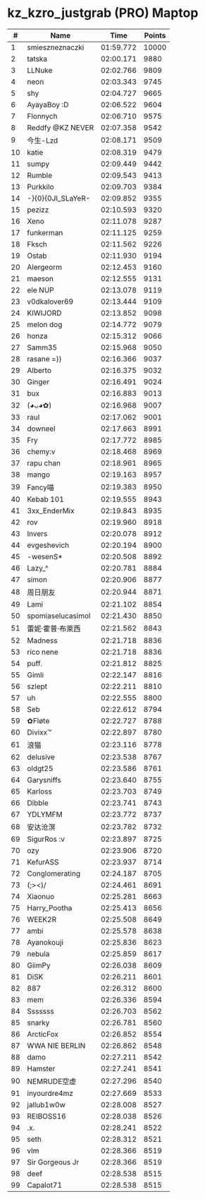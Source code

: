 # kz_kzro_justgrab (PRO) Maptop

|  # | Name | Time | Points |
|-------------- | -------------- | -------------- | -------------- | 
| 1 | smieszneznaczki | 01:59.772 | 10000 | 
| 2 | tatska | 02:00.171 | 9880 | 
| 3 | LLNuke | 02:02.766 | 9809 | 
| 4 | neon | 02:03.343 | 9745 | 
| 5 | shy | 02:04.727 | 9665 | 
| 6 | AyayaBoy :D | 02:06.522 | 9604 | 
| 7 | Flonnych | 02:06.710 | 9575 | 
| 8 | Reddfy @KZ NEVER | 02:07.358 | 9542 | 
| 9 | 今生-Lzd | 02:08.171 | 9509 | 
| 10 | katie | 02:08.319 | 9479 | 
| 11 | sumpy | 02:09.449 | 9442 | 
| 12 | Rumble | 02:09.543 | 9413 | 
| 13 | Purkkilo | 02:09.703 | 9384 | 
| 14 | -}{0}{0JI_SLaYeR- | 02:09.852 | 9355 | 
| 15 | pezizz | 02:10.593 | 9320 | 
| 16 | Xeno | 02:11.078 | 9287 | 
| 17 | funkerman | 02:11.125 | 9259 | 
| 18 | Fksch | 02:11.562 | 9226 | 
| 19 | Ostab | 02:11.930 | 9194 | 
| 20 | Alergeorm | 02:12.453 | 9160 | 
| 21 | maeson | 02:12.555 | 9131 | 
| 22 | ele NUP | 02:13.078 | 9119 | 
| 23 | v0dkalover69 | 02:13.444 | 9109 | 
| 24 | KIWIJORD | 02:13.852 | 9098 | 
| 25 | melon dog | 02:14.772 | 9079 | 
| 26 | honza | 02:15.312 | 9066 | 
| 27 | Samm35 | 02:15.968 | 9050 | 
| 28 | rasane =)) | 02:16.366 | 9037 | 
| 29 | Alberto | 02:16.375 | 9032 | 
| 30 | Ginger | 02:16.491 | 9024 | 
| 31 | bux | 02:16.883 | 9013 | 
| 32 | (◕ᴗ◕✿) | 02:16.968 | 9007 | 
| 33 | raul | 02:17.062 | 9001 | 
| 34 | downeel | 02:17.663 | 8991 | 
| 35 | Fry | 02:17.772 | 8985 | 
| 36 | chemy:v | 02:18.468 | 8969 | 
| 37 | rapu chan | 02:18.961 | 8965 | 
| 38 | mango | 02:19.163 | 8957 | 
| 39 | Fancy喵 | 02:19.383 | 8950 | 
| 40 | Kebab 101 | 02:19.555 | 8943 | 
| 41 | 3xx_EnderMix | 02:19.843 | 8935 | 
| 42 | rov | 02:19.960 | 8918 | 
| 43 | Invers | 02:20.078 | 8912 | 
| 44 | evgeshevich | 02:20.194 | 8900 | 
| 45 | -wesenS* | 02:20.508 | 8892 | 
| 46 | Lazy_^ | 02:20.781 | 8884 | 
| 47 | simon | 02:20.906 | 8877 | 
| 48 | 周日朋友 | 02:20.944 | 8871 | 
| 49 | Lami | 02:21.102 | 8854 | 
| 50 | spomiaselucasimol | 02:21.430 | 8850 | 
| 51 | 蕾妮·霍普·布萊西 | 02:21.562 | 8843 | 
| 52 | Madness | 02:21.718 | 8836 | 
| 53 | rico nene | 02:21.718 | 8836 | 
| 54 | puff. | 02:21.812 | 8825 | 
| 55 | Gimli | 02:22.147 | 8816 | 
| 56 | szlept | 02:22.211 | 8810 | 
| 57 | uh | 02:22.555 | 8800 | 
| 58 | Seb | 02:22.612 | 8794 | 
| 59 | ✿Fløte | 02:22.727 | 8788 | 
| 60 | Divixx™ | 02:22.897 | 8780 | 
| 61 | 浪猫 | 02:23.116 | 8778 | 
| 62 | delusive | 02:23.538 | 8767 | 
| 63 | oldgt25 | 02:23.586 | 8761 | 
| 64 | Garysniffs | 02:23.640 | 8755 | 
| 65 | Karloss | 02:23.703 | 8749 | 
| 66 | Dibble | 02:23.741 | 8743 | 
| 67 | YDLYMFM | 02:23.772 | 8737 | 
| 68 | 安达沧溟 | 02:23.782 | 8732 | 
| 69 | SigurRos :v | 02:23.897 | 8725 | 
| 70 | ozy | 02:23.906 | 8720 | 
| 71 | KefurASS | 02:23.937 | 8714 | 
| 72 | Conglomerating | 02:24.187 | 8705 | 
| 73 | (;><)/ | 02:24.461 | 8691 | 
| 74 | Xiaonuo | 02:25.281 | 8663 | 
| 75 | Harry_Pootha | 02:25.413 | 8656 | 
| 76 | WEEK2R | 02:25.508 | 8649 | 
| 77 | ambi | 02:25.578 | 8638 | 
| 78 | Ayanokouji | 02:25.836 | 8623 | 
| 79 | nebula | 02:25.859 | 8617 | 
| 80 | GiimPy | 02:26.038 | 8609 | 
| 81 | DiSK | 02:26.211 | 8601 | 
| 82 | 887 | 02:26.312 | 8600 | 
| 83 | mem | 02:26.336 | 8594 | 
| 84 | Sssssss | 02:26.703 | 8562 | 
| 85 | snarky | 02:26.781 | 8560 | 
| 86 | ArcticFox | 02:26.852 | 8554 | 
| 87 | WWA NIE BERLIN | 02:26.862 | 8548 | 
| 88 | damo | 02:27.211 | 8542 | 
| 89 | Hamster | 02:27.241 | 8541 | 
| 90 | NEMRUDE空虚 | 02:27.296 | 8540 | 
| 91 | inyourdre4mz | 02:27.669 | 8533 | 
| 92 | jallub1w0w | 02:28.008 | 8527 | 
| 93 | REIBOSS16 | 02:28.038 | 8526 | 
| 94 | .x. | 02:28.241 | 8522 | 
| 95 | seth | 02:28.312 | 8521 | 
| 96 | vlm | 02:28.366 | 8519 | 
| 97 | Sir Gorgeous Jr | 02:28.366 | 8519 | 
| 98 | deef | 02:28.538 | 8515 | 
| 99 | Capalot71 | 02:28.538 | 8515 | 

